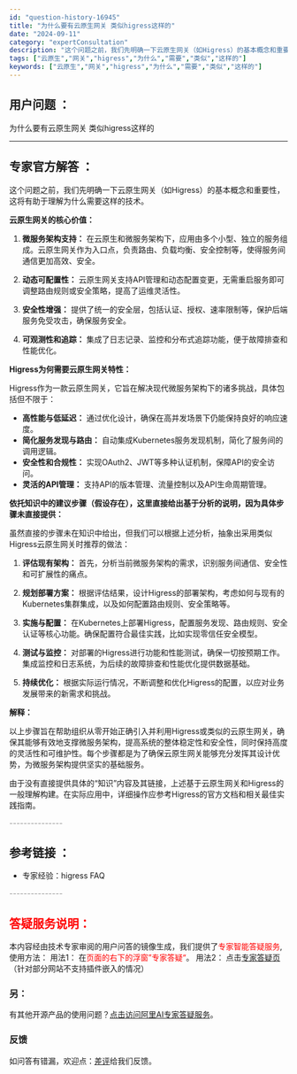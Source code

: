 ```yaml
---
id: "question-history-16945"
title: "为什么要有云原生网关 类似higress这样的"
date: "2024-09-11"
category: "expertConsultation"
description: "这个问题之前，我们先明确一下云原生网关（如Higress）的基本概念和重要性，这将有助于理解为什么需要这样的技术。**云原生网关的核心价值：**1. **微服务架构支持：** 在云原生和微服务架构下，应用由多个小型、独立的服务组成。云原生网关作为入口点，负责路由、负载均衡、安全控制等，使得服务间通信"
tags: ["云原生","网关","higress","为什么","需要","类似","这样的"]
keywords: ["云原生","网关","higress","为什么","需要","类似","这样的"]
---
```


## 用户问题 ： 
 为什么要有云原生网关 类似higress这样的  

---------------
## 专家官方解答 ：

这个问题之前，我们先明确一下云原生网关（如Higress）的基本概念和重要性，这将有助于理解为什么需要这样的技术。

**云原生网关的核心价值：**

1. **微服务架构支持：** 在云原生和微服务架构下，应用由多个小型、独立的服务组成。云原生网关作为入口点，负责路由、负载均衡、安全控制等，使得服务间通信更加高效、安全。

2. **动态可配置性：** 云原生网关支持API管理和动态配置变更，无需重启服务即可调整路由规则或安全策略，提高了运维灵活性。

3. **安全性增强：** 提供了统一的安全层，包括认证、授权、速率限制等，保护后端服务免受攻击，确保服务安全。

4. **可观测性和追踪：** 集成了日志记录、监控和分布式追踪功能，便于故障排查和性能优化。

**Higress为何需要云原生网关特性：**

Higress作为一款云原生网关，它旨在解决现代微服务架构下的诸多挑战，具体包括但不限于：

- **高性能与低延迟：** 通过优化设计，确保在高并发场景下仍能保持良好的响应速度。
- **简化服务发现与路由：** 自动集成Kubernetes服务发现机制，简化了服务间的调用逻辑。
- **安全性和合规性：** 实现OAuth2、JWT等多种认证机制，保障API的安全访问。
- **灵活的API管理：** 支持API的版本管理、流量控制以及API生命周期管理。

**依托知识中的建议步骤（假设存在），这里直接给出基于分析的说明，因为具体步骤未直接提供：**

虽然直接的步骤未在知识中给出，但我们可以根据上述分析，抽象出采用类似Higress云原生网关时推荐的做法：

1. **评估现有架构：** 首先，分析当前微服务架构的需求，识别服务间通信、安全性和可扩展性的痛点。

2. **规划部署方案：** 根据评估结果，设计Higress的部署架构，考虑如何与现有的Kubernetes集群集成，以及如何配置路由规则、安全策略等。

3. **实施与配置：** 在Kubernetes上部署Higress，配置服务发现、路由规则、安全认证等核心功能。确保配置符合最佳实践，比如实现零信任安全模型。

4. **测试与监控：** 对部署的Higress进行功能和性能测试，确保一切按预期工作。集成监控和日志系统，为后续的故障排查和性能优化提供数据基础。

5. **持续优化：** 根据实际运行情况，不断调整和优化Higress的配置，以应对业务发展带来的新需求和挑战。

**解释：**

以上步骤旨在帮助组织从零开始正确引入并利用Higress或类似的云原生网关，确保其能够有效地支撑微服务架构，提高系统的整体稳定性和安全性，同时保持高度的灵活性和可维护性。每个步骤都是为了确保云原生网关能够充分发挥其设计优势，为微服务架构提供坚实的基础服务。

由于没有直接提供具体的“知识”内容及其链接，上述基于云原生网关和Higress的一般理解构建。在实际应用中，详细操作应参考Higress的官方文档和相关最佳实践指南。


<font color="#949494">---------------</font> 


## 参考链接 ：

* 专家经验：higress FAQ 


 <font color="#949494">---------------</font> 
 


## <font color="#FF0000">答疑服务说明：</font> 

本内容经由技术专家审阅的用户问答的镜像生成，我们提供了<font color="#FF0000">专家智能答疑服务</font>,使用方法：
用法1： 在<font color="#FF0000">页面的右下的浮窗”专家答疑“</font>。
用法2： 点击[专家答疑页](https://answer.opensource.alibaba.com/docs/intro)（针对部分网站不支持插件嵌入的情况）
### 另：


有其他开源产品的使用问题？[点击访问阿里AI专家答疑服务](https://answer.opensource.alibaba.com/docs/intro)。
### 反馈
如问答有错漏，欢迎点：[差评](https://ai.nacos.io/user/feedbackByEnhancerGradePOJOID?enhancerGradePOJOId=16952)给我们反馈。
